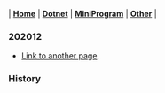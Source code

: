 | [**Home**](./) | [**Dotnet**](./dotnet) | [**MiniProgram**](./miniprogram) | [**Other**](./other) |
  
### 202012
- [Link to another page](./content/202012/another-page).

### History